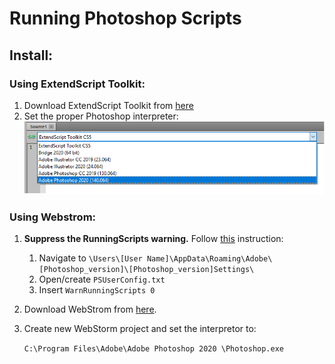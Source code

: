# Running Photoshop Scripts

## Install:
### Using ExtendScript Toolkit:
1. Download ExtendScript Toolkit from [here](https://www.adobe.com/devnet/scripting/estk.html)
2. Set the proper Photoshop interpreter:
![img](_img/estk_interpreter.png)
### Using Webstrom:
1. __Suppress the RunningScripts warning.__ Follow [this](https://helpx.adobe.com/photoshop/kb/enable-optional-extensions-photoshop-cc.html#:~:text=Save%20the%20file%20as%20%22PSUserConfig,%5C%5BPhotoshop_version%5D%5C%5BPhotoshop_version%5DSettings%5C) instruction:

    1. Navigate to `\Users\[User Name]\AppData\Roaming\Adobe\[Photoshop_version]\[Photoshop_version]Settings\`
    2. Open/create `PSUserConfig.txt`
    3. Insert `WarnRunningScripts 0`

2. Download WebStrom from [here](https://www.jetbrains.com/webstorm/download).
   
3. Create new WebStorm project and set the interpretor to:

    `C:\Program Files\Adobe\Adobe Photoshop 2020 \Photoshop.exe`
    
